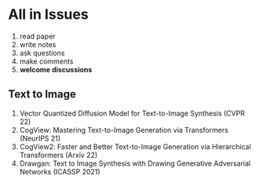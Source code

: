# All in Issues
1. read paper
2. write notes
3. ask questions
4. make comments
5. **welcome discussions**

## Text to Image
1. Vector Quantized Diffusion Model for Text-to-Image Synthesis (CVPR 22)
2. CogView: Mastering Text-to-Image Generation via Transformers (NeurIPS 21)
3. CogView2: Faster and Better Text-to-Image Generation via Hierarchical Transformers (Arxiv 22)
4. Drawgan: Text to Image Synthesis with Drawing Generative Adversarial Networks (ICASSP 2021)
